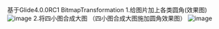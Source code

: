 基于Glide4.0.0RC1 BitmapTransformation
1.给图片加上各类圆角(效果图)
  ![image](https://github.com/pingcc/ImageApplication/blob/master/images/loadRadiusImage.png?raw=true)
2.将四小图合成大图
（四小图合成大图施加圆角效果图）
  ![image](https://github.com/pingcc/ImageApplication/blob/master/images/screen.png?raw=true)



